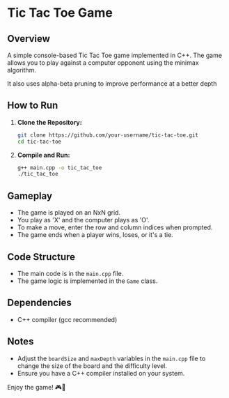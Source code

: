 # Tic Tac Toe Game

## Overview

A simple console-based Tic Tac Toe game implemented in C++. The game allows you to play against a computer opponent using the minimax algorithm.

It also uses alpha-beta pruning to improve performance at a better depth

## How to Run

1. **Clone the Repository:**
   ```bash
   git clone https://github.com/your-username/tic-tac-toe.git
   cd tic-tac-toe
   ```

2. **Compile and Run:**
   ```bash
   g++ main.cpp -o tic_tac_toe
   ./tic_tac_toe
   ```

## Gameplay

- The game is played on an NxN grid.
- You play as 'X' and the computer plays as 'O'.
- To make a move, enter the row and column indices when prompted.
- The game ends when a player wins, loses, or it's a tie.

## Code Structure

- The main code is in the `main.cpp` file.
- The game logic is implemented in the `Game` class.


## Dependencies

- C++ compiler (gcc recommended)

## Notes

- Adjust the `boardSize` and `maxDepth` variables in the `main.cpp` file to change the size of the board and the difficulty level.
- Ensure you have a C++ compiler installed on your system.

Enjoy the game! 🎮👾